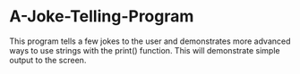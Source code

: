 # A-Joke-Telling-Program
This program tells a few jokes to the user and demonstrates more advanced ways to use strings with the print() function. This will demonstrate simple output to the screen.

